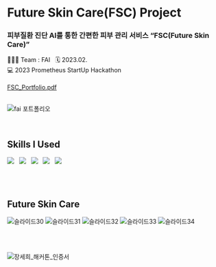 # Future Skin Care(FSC) Project

### 피부질환 진단 AI를 통한 간편한 피부 관리 서비스 **“FSC(Future Skin Care)”**

👩🏻‍💻 Team : FAI &nbsp; 🗓️ 2023.02.
<br>
💻 2023 Prometheus StartUp Hackathon
<br><br>
[FSC_Portfolio.pdf](https://github.com/julia8024/FSC_IOS_APP/files/12018326/FSC_Portfolio.pdf)
<br><br>

![fai 포트폴리오](https://github.com/julia8024/FSC_IOS_APP/assets/79641953/3ddae8ef-6f32-4e2f-bceb-1e830f0c91f3)


<br>

## Skills I Used

<div>
<img src="https://img.shields.io/badge/Adobe XD-FF61F6?style=for-the-badge&logo=Adobe XD&logoColor=ffffff"/> &nbsp;
<img src="https://img.shields.io/badge/Swift-F05138?style=for-the-badge&logo=Swift&logoColor=ffffff"/> &nbsp;
<img src="https://img.shields.io/badge/Django-092E20?style=for-the-badge&logo=Django&logoColor=ffffff"/> &nbsp;
<img src="https://img.shields.io/badge/Python-3776AB?style=for-the-badge&logo=Python&logoColor=ffffff"/> &nbsp;
<img src="https://img.shields.io/badge/MySQL-4479A1?style=for-the-badge&logo=MySQL&logoColor=ffffff"/>
</div>

<br><br>

## Future Skin Care

![슬라이드30](https://github.com/julia8024/FSC_IOS_APP/assets/79641953/57c5ac17-f410-4934-99c3-aff665fcda06)
![슬라이드31](https://github.com/julia8024/FSC_IOS_APP/assets/79641953/a38a3b3c-4805-4730-9da7-278e8d912fdd)
![슬라이드32](https://github.com/julia8024/FSC_IOS_APP/assets/79641953/ca01d33a-e26b-46e8-a979-88d26515ed6a)
![슬라이드33](https://github.com/julia8024/FSC_IOS_APP/assets/79641953/ca949fe1-23d0-427f-b328-d63401cba81d)
![슬라이드34](https://github.com/julia8024/FSC_IOS_APP/assets/79641953/e18fa348-b83b-43ec-961c-da683972ac7f)


<br><br>


![장세희_해커톤_인증서](https://github.com/julia8024/FSC_IOS_APP/assets/79641953/17412383-b550-488e-b187-8f258162f91e)


<br><br>
